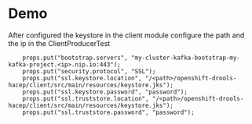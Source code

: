 # Demo
After configured the keystore in the client module
configure the path and the ip in the ClientProducerTest
```
    props.put("bootstrap.servers", "my-cluster-kafka-bootstrap-my-kafka-project.<ip>.nip.io:443");
    props.put("security.protocol", "SSL");
    props.put("ssl.keystore.location", "/<path>/openshift-drools-hacep/client/src/main/resources/keystore.jks");
    props.put("ssl.keystore.password", "password");
    props.put("ssl.truststore.location", "/<path>/openshift-drools-hacep/client/src/main/resources/keystore.jks");
    props.put("ssl.truststore.password", "password");
```
